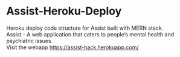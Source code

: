 # Assist-Heroku-Deploy
Heroku deploy code structure for Assist built with MERN stack.<br>
Assist - A web application that caters to people’s mental health and psychiatric issues.<br>
Visit the webapp https://assist-hack.herokuapp.com/
